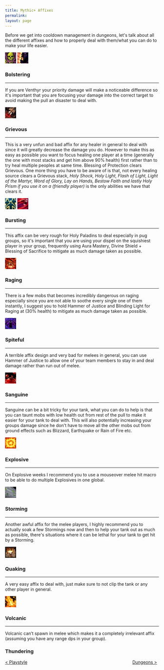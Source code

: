 ```yaml
---
title: Mythic+ Affixes
permalink: 
layout: page
---
```

Before we get into cooldown management in dungeons, let's talk about all the different affixes and how to properly deal with them/what you can do to make your life easier.

<a>
    <img src="/assets/img/Affixes/Necrotic.jpg" class="affix_icons"/>
</a>

<a>
    <img src="/assets/img/Affixes/Bolstering.jpg" class="affix_icons"/>
</a>

### Bolstering 
---

If you are Venthyr your priority damage will make a noticeable difference so it's important that you are focusing your damage into the correct target to avoid making the pull an disaster to deal with.

<a>
    <img src="/assets/img/Affixes/Grievous.jpg" class="affix_icons"/>
</a>

### Grievous
--- 

This is a very unfun and bad affix for any healer in general to deal with since it will greatly decrease the damage you do. However to make this as easy as possible you want to focus healing one player at a time (generally the one with most stacks and get him above 90% health) first rather than to try heal multiple peoples at same time. Blessing of Protection clears Grievous. One more thing you have to be aware of is that, not every healing source clears a Grievous stack, *Holy Shock, Holy Light, Flash of Light, Light of the Martyr, Word of Glory, Lay on Hands, Bestow Faith and lastly Holy Prism if you use it on a (friendly player)* is the only abilities we have that clears it.

<a>
    <img src="/assets/img/Affixes/Inspiring.jpg" class="affix_icons"/>
</a>

<a>
    <img src="/assets/img/Affixes/Bursting.jpg" class="affix_icons"/>
</a>

### Bursting
---

This affix can be very rough for Holy Paladins to deal especially in pug groups, so it's important that you are using your dispel on the squishiest player in your group, frequently using Aura Mastery, Divine Shield + Blessing of Sacrifice to mitigate as much damage taken as possible.

<a>
    <img src="/assets/img/Affixes/Raging.jpg" class="affix_icons"/>
</a>

### Raging
---

There is a few mobs that becomes incredibly dangerous on raging especially since you are not able to soothe every single one of them instantly, I suggest you to hold Hammer of Justice and Blinding Light for Raging at (30% health) to mitigate as much damage taken as possible.

<a>
    <img src="/assets/img/Affixes/Spiteful.jpg" class="affix_icons"/>
</a>

### Spiteful
---

A terrible affix design and very bad for melees in general, you can use Hammer of Justice to allow one of your team members to stay in and deal damage rather than run out of melee.

<a>
    <img src="/assets/img/Affixes/Sanguine.jpg" class="affix_icons"/>
</a>

### Sanguine
---

Sanguine can be a bit tricky for your tank, what you can do to help is that you can taunt mobs with low health out from rest of the pull to make it easier for your tank to deal with. This will also potentially increasing your groups damage since he don't have to move all the other mobs out from ground effects such as Blizzard, Earthquake or Rain of Fire etc.

<a>
    <img src="/assets/img/Affixes/Explosive.jpg" class="affix_icons"/>
</a>

### Explosive
---

On Explosive weeks I recommend you to use a mouseover melee hit macro to be able to do multiple Explosives in one global.

<a>
    <img src="/assets/img/Affixes/Storming.jpg" class="affix_icons"/>
</a>

### Storming
---

Another awful affix for the melee players, I highly recommend you to actually soak a few Stormings now and then to help your tank out as much as possible, there's situations where it can be lethal for your tank to get hit by a Storming.

<a>
    <img src="/assets/img/Affixes/Quaking.jpg" class="affix_icons"/>
</a>

### Quaking
---

A very easy affix to deal with, just make sure to not clip the tank or any other player in general.

<a>
    <img src="/assets/img/Affixes/Volcanic.jpg" class="affix_icons"/>
</a>

### Volcanic
---

Volcanic can’t spawn in melee which makes it a completely irrelevant affix (assuming you have any range dps in your group).

### Thundering



<div>
<div style="text-align:left;display: inline-block;width: 49%;">
<a href="/M+/playstyle"> < Playstyle</a>
</div>
<div style="text-align:right;display: inline-block;width: 49%;">
<a href="/M+/dungeons"> Dungeons ></a>
</div>
</div>
